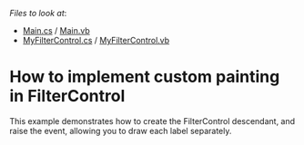 <!-- default file list -->
*Files to look at*:

* [Main.cs](./CS/Q264421/Main.cs) / [Main.vb](./VB/Q264421/Main.vb)
* [MyFilterControl.cs](./CS/Q264421/MyFilterControl.cs) / [MyFilterControl.vb](./VB/Q264421/MyFilterControl.vb)
<!-- default file list end -->
# How to implement custom painting in FilterControl


<p>This example demonstrates how to create the FilterControl descendant, and raise the event, allowing you to draw each label separately.</p>

<br/>


